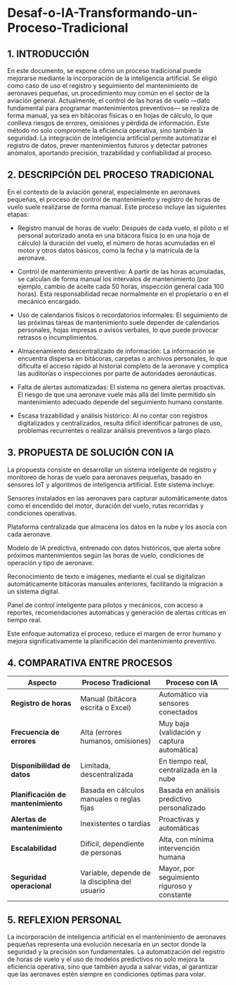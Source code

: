 # Desaf-o-IA-Transformando-un-Proceso-Tradicional

## 1. INTRODUCCIÓN 
En este documento, se expone cómo un proceso tradicional puede mejorarse mediante la incorporación de la inteligencia artificial. Se eligió como caso de uso el registro y seguimiento del mantenimiento de aeronaves pequeñas, un procedimiento muy común en el sector de la aviación general. Actualmente, el control de las horas de vuelo —dato fundamental para programar mantenimientos preventivos— se realiza de forma manual, ya sea en bitácoras físicas o en hojas de cálculo, lo que conlleva riesgos de errores, omisiones y pérdida de información. Este método no solo compromete la eficiencia operativa, sino también la seguridad. La integración de inteligencia artificial permite automatizar el registro de datos, prever mantenimientos futuros y detectar patrones anómalos, aportando precisión, trazabilidad y confiabilidad al proceso.

## 2. DESCRIPCIÓN DEL PROCESO TRADICIONAL
En el contexto de la aviación general, especialmente en aeronaves pequeñas, el proceso de control de mantenimiento y registro de horas de vuelo suele realizarse de forma manual. Este proceso incluye las siguientes etapas:

- Registro manual de horas de vuelo:
Después de cada vuelo, el piloto o el personal autorizado anota en una bitácora física (o en una hoja de cálculo) la duración del vuelo, el número de horas acumuladas en el motor y otros datos básicos, como la fecha y la matrícula de la aeronave.

- Control de mantenimiento preventivo:
A partir de las horas acumuladas, se calculan de forma manual los intervalos de mantenimiento (por ejemplo, cambio de aceite cada 50 horas, inspección general cada 100 horas). Esta responsabilidad recae normalmente en el propietario o en el mecánico encargado.

- Uso de calendarios físicos o recordatorios informales:
El seguimiento de las próximas tareas de mantenimiento suele depender de calendarios personales, hojas impresas o avisos verbales, lo que puede provocar retrasos o incumplimientos.

- Almacenamiento descentralizado de información:
La información se encuentra dispersa en bitácoras, carpetas o archivos personales, lo que dificulta el acceso rápido al historial completo de la aeronave y complica las auditorías o inspecciones por parte de autoridades aeronáuticas.

- Falta de alertas automatizadas:
El sistema no genera alertas proactivas. El riesgo de que una aeronave vuele más allá del límite permitido sin mantenimiento adecuado depende del seguimiento humano constante.

- Escasa trazabilidad y análisis histórico:
Al no contar con registros digitalizados y centralizados, resulta difícil identificar patrones de uso, problemas recurrentes o realizar análisis preventivos a largo plazo.

## 3. PROPUESTA DE SOLUCIÓN CON IA
La propuesta consiste en desarrollar un sistema inteligente de registro y monitoreo de horas de vuelo para aeronaves pequeñas, basado en sensores IoT y algoritmos de inteligencia artificial. Este sistema incluye:

Sensores instalados en las aeronaves para capturar automáticamente datos como el encendido del motor, duración del vuelo, rutas recorridas y condiciones operativas.

Plataforma centralizada que almacena los datos en la nube y los asocia con cada aeronave.

Modelo de IA predictiva, entrenado con datos históricos, que alerta sobre próximos mantenimientos según las horas de vuelo, condiciones de operación y tipo de aeronave.

Reconocimiento de texto e imágenes, mediante el cual se digitalizan automáticamente bitácoras manuales anteriores, facilitando la migración a un sistema digital.

Panel de control inteligente para pilotos y mecánicos, con acceso a reportes, recomendaciones automáticas y generación de alertas críticas en tiempo real.

Este enfoque automatiza el proceso, reduce el margen de error humano y mejora significativamente la planificación del mantenimiento preventivo.

## 4. COMPARATIVA ENTRE PROCESOS
| Aspecto                            | Proceso Tradicional                            | Proceso con IA                              |
| ---------------------------------- | ---------------------------------------------- | ------------------------------------------- |
| **Registro de horas**              | Manual (bitácora escrita o Excel)              | Automático vía sensores conectados          |
| **Frecuencia de errores**          | Alta (errores humanos, omisiones)              | Muy baja (validación y captura automática)  |
| **Disponibilidad de datos**        | Limitada, descentralizada                      | En tiempo real, centralizada en la nube     |
| **Planificación de mantenimiento** | Basada en cálculos manuales o reglas fijas     | Basada en análisis predictivo personalizado |
| **Alertas de mantenimiento**       | Inexistentes o tardías                         | Proactivas y automáticas                    |
| **Escalabilidad**                  | Difícil, dependiente de personas               | Alta, con mínima intervención humana        |
| **Seguridad operacional**          | Variable, depende de la disciplina del usuario | Mayor, por seguimiento riguroso y constante |


## 5. REFLEXION PERSONAL
La incorporación de inteligencia artificial en el mantenimiento de aeronaves pequeñas representa una evolución necesaria en un sector donde la seguridad y la precisión son fundamentales. La automatización del registro de horas de vuelo y el uso de modelos predictivos no solo mejora la eficiencia operativa, sino que también ayuda a salvar vidas, al garantizar que las aeronaves estén siempre en condiciones óptimas para volar.
